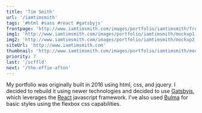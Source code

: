 ```yaml
---
title: 'Tim Smith'
url: '/iamtimsmith'
tags: '#html #sass #react #gatsbyjs'
frontpage: 'http://www.iamtimsmith.com/images/portfolio/iamtimsmith/frontpage.jpg'
img1: 'http://www.iamtimsmith.com/images/portfolio/iamtimsmith/mockup1.jpg'
img2: 'http://www.iamtimsmith.com/images/portfolio/iamtimsmith/mockup2.jpg'
siteUrl: 'http://www.iamtimsmith.com'
thumbnail: 'http://www.iamtimsmith.com/images/portfolio/iamtimsmith/mockup2.jpg'
priority: 7
last: '/scffld'
next: '/the-effie-afton'
---
```

My portfolio was originally built in 2016 using html, css, and jquery. I decided to rebuild it using newer technologies and decided to use <a href='https://www.gatsbyjs.org' target='_blank'>Gatsbyjs</a>, which leverages the <a href='https://reactjs.org' target='_blank'>React</a> javascript framework. I've also used <a href='https://bulma.io/' target='_blank'>Bulma</a> for basic styles using the flexbox css capabilities.